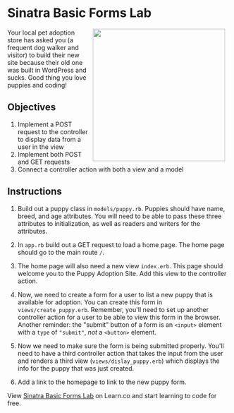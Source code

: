 # Sinatra Basic Forms Lab

<img src="https://s3.amazonaws.com/learn-verified/puppies.gif" hspace="10" align="right" width="300">

Your local pet adoption store has asked you (a frequent dog walker and visitor) to build their new site because their old one was built in WordPress and sucks. Good thing you love puppies and coding!

## Objectives

1. Implement a POST request to the controller to display data from a user in the view
2. Implement both POST and GET requests
3. Connect a controller action with both a view and a model

## Instructions

1. Build out a puppy class in `models/puppy.rb`. Puppies should have name, breed, and age attributes. You will need to be able to pass these three attributes to initialization, as well as readers and writers for the attributes.

2. In `app.rb` build out a GET request to load a home page. The home page should go to the main route `/`. 

3. The home page will also need a new view `index.erb`. This page should welcome you to the Puppy Adoption Site. Add this view to the controller action. 

4. Now, we need to create a form for a user to list a new puppy that is available for adoption. You can create this form in `views/create_puppy.erb`. Remember, you'll need to set up another controller action for a user to be able to view this form in the browser. Another reminder: the "submit" button of a form is an `<input>` element with a `type` of `"submit"`, *not* a `<button>` element. 

5. Now we need to make sure the form is being submitted properly. You'll need to have a third controller action that takes the input from the user and renders a third view (`views/dislay_puppy.erb`) which displays the info for the puppy that was just created.

6. Add a link to the homepage to link to the new puppy form.




<p data-visibility='hidden'>View <a href='https://learn.co/lessons/sinatra-basic-forms-lab' title='Sinatra Basic Forms Lab'>Sinatra Basic Forms Lab</a> on Learn.co and start learning to code for free.</p>

